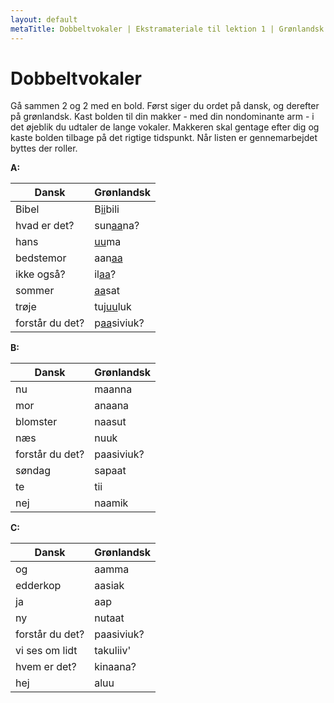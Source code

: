 ```yaml
---
layout: default
metaTitle: Dobbeltvokaler | Ekstramateriale til lektion 1 | Grønlandsk parlør
---
```


# Dobbeltvokaler

Gå sammen 2 og 2 med en bold. Først siger du ordet på dansk, og derefter på grønlandsk. Kast bolden til din makker - med din nondominante arm - i det øjeblik du udtaler de lange vokaler. Makkeren skal gentage efter dig og kaste bolden tilbage på det rigtige tidspunkt. Når listen er gennemarbejdet byttes der roller.

**A:**

|Dansk|Grønlandsk|
|-----|----------|
|Bibel|B<u>ii</u>bili|
|hvad er det?|sun<u>aa</u>na?|
|hans|<u>uu</u>ma|
|bedstemor|aan<u>aa</u>|
|ikke også?|il<u>aa</u>?|
|sommer|<u>aa</u>sat|
|trøje|tuj<u>uu</u>luk|
|forstår du det?|p<u>aa</u>siviuk?|

**B:**

|Dansk|Grønlandsk|
|-----|----------|
|nu|maanna|
|mor|anaana|
|blomster|naasut|
|næs|nuuk|
|forstår du det?|paasiviuk?|
|søndag|sapaat|
|te|tii|
|nej|naamik|

**C:**

|Dansk|Grønlandsk|
|-----|----------|
|og|aamma|
|edderkop|aasiak|
|ja|aap|
|ny|nutaat|
|forstår du det?|paasiviuk?|
|vi ses om lidt|takuliiv'|
|hvem er det?|kinaana?|
|hej|aluu|
